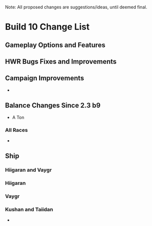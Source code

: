 Note: All proposed changes are suggestions/ideas, until deemed final.


# Build 10 Change List


## Gameplay Options and Features



## HWR Bugs Fixes and Improvements



## Campaign Improvements
-




## Balance Changes Since 2.3 b9
- A Ton




### All Races
-
__Ship__
-




### Hiigaran and Vaygr




### Hiigaran




### Vaygr




### Kushan and Taiidan
- 

